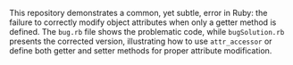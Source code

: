 This repository demonstrates a common, yet subtle, error in Ruby:  the failure to correctly modify object attributes when only a getter method is defined. The `bug.rb` file shows the problematic code, while `bugSolution.rb` presents the corrected version, illustrating how to use `attr_accessor` or define both getter and setter methods for proper attribute modification.